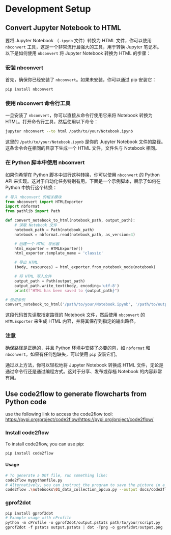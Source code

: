# Development Setup

## Convert Jupyter Notebook to HTML

要将 Jupyter Notebook （`.ipynb` 文件）转换为 HTML 文件，你可以使用 `nbconvert` 工具，这是一个非常流行且强大的工具，用于转换 Jupyter 笔记本。以下是如何使用 `nbconvert` 将 Jupyter Notebook 转换为 HTML 的步骤：

### 安装 nbconvert

首先，确保你已经安装了 `nbconvert`。如果未安装，你可以通过 pip 安装它：

```bash
pip install nbconvert
```

### 使用 nbconvert 命令行工具

一旦安装了 `nbconvert`，你可以直接从命令行使用它来将 Notebook 转换为 HTML。打开命令行工具，然后使用以下命令：

```bash
jupyter nbconvert --to html /path/to/your/Notebook.ipynb
```

这里的 `/path/to/your/Notebook.ipynb` 是你的 Jupyter Notebook 文件的路径。这条命令会在相同的目录下生成一个 HTML 文件，文件名与 Notebook 相同。

### 在 Python 脚本中使用 nbconvert

如果你希望在 Python 脚本中进行这种转换，你可以使用 `nbconvert` 的 Python API 来实现。这对于自动化任务特别有用。下面是一个示例脚本，展示了如何在 Python 中执行这个转换：

```python
# 导入 nbconvert 的相关模块
from nbconvert import HTMLExporter
import nbformat
from pathlib import Path

def convert_notebook_to_html(notebook_path, output_path):
    # 读取 Notebook 文件
    notebook_path = Path(notebook_path)
    notebook = nbformat.read(notebook_path, as_version=4)

    # 创建一个 HTML 导出器
    html_exporter = HTMLExporter()
    html_exporter.template_name = 'classic'

    # 导出 HTML
    (body, resources) = html_exporter.from_notebook_node(notebook)

    # 将 HTML 写入文件
    output_path = Path(output_path)
    output_path.write_text(body, encoding='utf-8')
    print(f"HTML has been saved to {output_path}")

# 使用示例
convert_notebook_to_html('/path/to/your/Notebook.ipynb', '/path/to/output/Notebook.html')
```

这段代码首先读取指定路径的 Notebook 文件，然后使用 `nbconvert` 的 `HTMLExporter` 来生成 HTML 内容，并将其保存到指定的输出路径。

### 注意

确保路径是正确的，并且 Python 环境中安装了必要的包，如 `nbformat` 和 `nbconvert`。如果有任何包缺失，可以使用 `pip` 安装它们。

通过以上方法，你可以轻松地将 Jupyter Notebook 转换成 HTML 文件，无论是通过命令行还是通过编程方式。这对于分享、发布或存档 Notebook 的内容非常有用。

## Use code2flow to generate flowcharts from Python code

use the following link to access the code2flow tool:
<https://pypi.org/project/code2flow/https://pypi.org/project/code2flow/>

### Install code2flow

To install code2flow, you can use pip:

```bash
pip install code2flow
```

#### Usage

```bash
# To generate a DOT file, run something like:
code2flow mypythonfile.py
# Alternatively, you can instruct the program to save the picture in a different folder.
code2flow .\notebooks\01_data_collection_opcua.py --output docs/code2flow/pics_code2flow.png
```

### gprof2dot

```python
pip install gprof2dot
# Example usage with cProfile
python -m cProfile -o gprof2dot/output.pstats path/to/your/script.py
gprof2dot -f pstats output.pstats | dot -Tpng -o gprof2dot/output.png
```